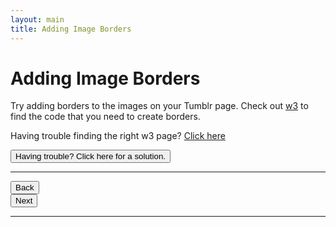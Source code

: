 ```yaml
---
layout: main
title: Adding Image Borders
---
```


# Adding Image Borders

Try adding borders to the images on your Tumblr page. Check out [w3](http://www.w3schools.com/css/default.asp) to find the code that you need to create borders. 

Having trouble finding the right w3 page? [Click here](http://www.w3schools.com/css/css_border.asp)

<a href="../imageborder_solution"><button type="button" class="btn btn-primary btn-lg">Having trouble? Click here for a solution.</button></a>
  

---

<div class="row">
  <div class="col-md-1">
    <a href="../linkcolor"><button type="button" class="btn btn-primary btn-lg">Back</button></a>
  </div>
  <div class="col-md-1">
    <a href="../span"><button type="button" class="btn btn-primary btn-lg">Next</button></a>
  </div>
</div>

---